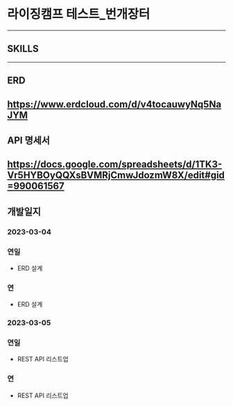 # 라이징캠프 테스트_번개장터
---

## SKILLS

---

## ERD
https://www.erdcloud.com/d/v4tocauwyNq5NaJYM
--- 

## API 명세서
https://docs.google.com/spreadsheets/d/1TK3-Vr5HYBOyQQXsBVMRjCmwJdozmW8X/edit#gid=990061567
---

## 개발일지

### 2023-03-04

### 연일
- ERD 설계

### 연
- ERD 설계

### 2023-03-05

### 연일
- REST API 리스트업

### 연
- REST API 리스트업
